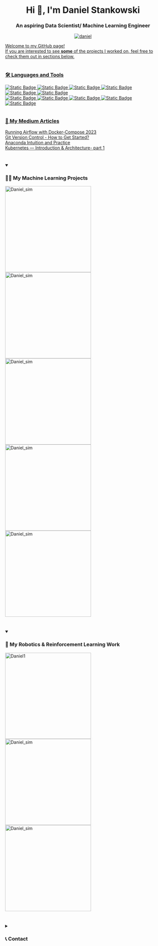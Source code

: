 <h1 align="center">Hi 👋, I'm Daniel Stankowski</h1>
<h3 align="center">An aspiring Data Scientist/ Machine Learning Engineer </h3>
<p align="center"> <a href="https://www.linkedin.com/in/danielstankowski/" target="blank"><img src="https://img.shields.io/badge/LinkedIn-0077B5?style=for-the-badge&logo=linkedin&logoColor=white" alt="daniel"  </p>

Welcome to my GitHub page! </br>
If you are interested to see **some** of the projects I worked on, feel free to check them out in sections below.

#

### 🛠️ Languages and Tools


![Static Badge](https://img.shields.io/badge/Python-14354C?style=for-the-badge&logo=python&logoColor=white)
![Static Badge](https://img.shields.io/badge/Pytorch%20-%20orange?style=for-the-badge&logo=pytorch&color=white)
![Static Badge](https://img.shields.io/badge/TensorFlow-FF6F00?style=for-the-badge&logo=tensorflow&logoColor=white)
![Static Badge](https://img.shields.io/badge/GIT-E44C30?style=for-the-badge&logo=git&logoColor=white)
![Static Badge](https://img.shields.io/badge/Flask-000000?style=for-the-badge&logo=flask&logoColor=white)
![Static Badge](https://img.shields.io/badge/Docker-4059f7?style=for-the-badge&logo=Docker&logoColor=4059f7&color=c7cced)  
![Static Badge](https://img.shields.io/badge/Amazon_AWS-FF9900?style=for-the-badge&logo=amazonaws&logoColor=white)
![Static Badge](https://img.shields.io/badge/Linux-FCC624?style=for-the-badge&logo=linux&logoColor=black)
![Static Badge](https://img.shields.io/badge/Kubernetes-%20black?style=for-the-badge&logo=Kubernetes&logoColor=white&color=%23771bb5)
![Static Badge](https://img.shields.io/badge/Airflow-017CEE?style=for-the-badge&logo=Apache%20Airflow&logoColor=white)
![Static Badge](https://img.shields.io/badge/Mlflow-black?style=for-the-badge&logo=Mlflow&logoColor=27c3e6&color=2e3a87)


# 
### 📕 My Medium Articles
[Running Airflow with Docker-Compose 2023](https://medium.com/@dast04/running-airflow-with-docker-compose-2023-for-machine-learning-a78eeadc00cd)     
[Git Version Control - How to Get Started?](https://medium.com/@dast04/git-version-control-how-to-get-started-9493dcbd3360)  
[Anaconda Intuition and Practice](https://medium.com/@dast04/mastering-anaconda-intuition-and-practice-for-beginners-6db55994060c)  
[Kubernetes — Introduction & Architecture- part 1](https://medium.com/@dast04/kubernetes-introduction-architecture-%EF%B8%8F-part-1-33fbd2ab02d4)


#

<details open> 
  <summary><h3>👨‍💻 My Machine Learning Projects </h3></summary>

   <p align="left">
    <a href="https://github.com/danielstankw/Anomaly-Detection"><img width="278" src="https://github-readme-stats.vercel.app/api/pin/?username=danielstankw&repo=Anomaly-Detection&theme=react&bg_color=1F222E&title_color=ffff80&hide_border=true&icon_color=F8D866&show_icons=false&show_description=false" alt="Daniel_sim"></a>
    <a href="https://github.com/danielstankw/LSTM-Pytorch"><img width="278" src="https://github-readme-stats.vercel.app/api/pin/?username=danielstankw&repo=LSTM-Pytorch&theme=react&bg_color=1F222E&title_color=ffff80&hide_border=true&icon_color=F8D866&show_icons=false&show_description=false" alt="Daniel_sim"></a>
    <a href="https://github.com/danielstankw/Imbalanced-classifier"><img width="278" src="https://github-readme-stats.vercel.app/api/pin/?username=danielstankw&repo=Imbalanced-classifier&theme=react&bg_color=1F222E&title_color=ffff80&hide_border=true&icon_color=F8D866&show_icons=false&show_description=false" alt="Daniel_sim"></a>
    <a href="https://github.com/danielstankw/VGG16_Xray_Image_Classifier"><img width="278" src="https://github-readme-stats.vercel.app/api/pin/?username=danielstankw&repo=VGG16_Xray_Image_Classifier&theme=react&bg_color=1F222E&title_color=ffff80&hide_border=true&icon_color=F8D866&show_icons=false&show_description=false" alt="Daniel_sim"></a>
    <a href="https://github.com/danielstankw/Car_Classification_and_Regression"><img width="278" src="https://github-readme-stats.vercel.app/api/pin/?username=danielstankw&repo=Car_Classification_and_Regression&theme=react&bg_color=1F222E&title_color=ffff80&hide_border=true&icon_color=F8D866&show_icons=false&show_description=false" alt="Daniel_sim"></a>
  </p>
</details>

#

<details open> 
  <summary><h3>🤖 My Robotics & Reinforcement Learning Work</h3></summary>

   <p align="left">
    <a href="https://github.com/danielstankw/Reinforcement_Learning_Simulation"><img width="278" src="https://github-readme-stats.vercel.app/api/pin/?username=danielstankw&repo=Reinforcement_Learning_Simulation&theme=react&bg_color=1F222E&title_color=80ff80&hide_border=true&icon_color=F8D866&show_icons=false&show_description=false" alt="Daniel1"></a>
    <a href="https://github.com/danielstankw/UR5e-robot-control"><img width="278" src="https://github-readme-stats.vercel.app/api/pin/?username=danielstankw&repo=UR5e-robot-control&theme=react&bg_color=1F222E&title_color=80ff80&hide_border=true&icon_color=F8D866&show_icons=false&show_description=false" alt="Daniel_sim"></a>
    <a href="https://github.com/danielstankw/Servoj_RTDE_UR5"><img width="278" src="https://github-readme-stats.vercel.app/api/pin/?username=danielstankw&repo=Servoj_RTDE_UR5&theme=react&bg_color=1F222E&title_color=80ff80&hide_border=true&icon_color=F8D866&show_icons=false&show_description=false" alt="Daniel_sim"></a>
  </p>
</details>

#

<details closed> 
  <summary><h3>📞 Contact</h3></summary>
  
Hello!
If you would like to collaborate on some project, have a question, or just want to connect, I would be happy to get to know you!
The best way to contact me is via connecting on LinkedIn.
<p align="left">
  <a href="https://www.linkedin.com/in/danielstankowski/"><img width="32px" alt="LinkedIn" title="LinkedIn" src="https://i.imgur.com/B1QTZc8.png"/></a>
</p>

</details>


